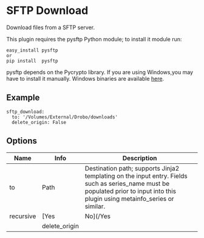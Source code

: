 # SFTP Download

Download files from a SFTP server. 

This plugin requires the pysftp Python module; to install it module run:

```
easy_install pysftp
or
pip install  pysftp
```

pysftp depends on the Pycrypto library. If you are using Windows,you may have to install it manually. Windows binaries are available [here](http://www.voidspace.org.uk/python/modules.shtml#pycrypto).

## Example

```
sftp_download:
  to: '/Volumes/External/Drobo/downloads'
  delete_origin: False
```

## Options


| **Name** | **Info** | **Description** |
| --- | --- | --- |
|  to  |  Path  |  Destination path; supports Jinja2 templating on the input entry. Fields such as series_name must be populated prior to input into this plugin using metainfo_series or similar.  |
|  recursive  |  [Yes|No](/Yes|No)  |  Indicates wether to download directory contents recursively.  |
|| delete_origin || [Yes|No](/Yes|No) || Indicates wether to delete the remote files(s) once they've been downloaded. ||